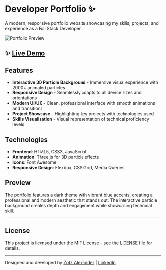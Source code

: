 # Developer Portfolio ✨

A modern, responsive portfolio website showcasing my skills, projects, and experience as a Full Stack Developer.

![Portfolio Preview](https://img.shields.io/badge/Portfolio-Live%20Demo-4a6cf7?style=for-the-badge)

## ✨ [Live Demo](https://codepawfect.github.io/portfolio/)

## Features

- **Interactive 3D Particle Background** - Immersive visual experience with 2000+ animated particles
- **Responsive Design** - Seamlessly adapts to all device sizes and orientations
- **Modern UI/UX** - Clean, professional interface with smooth animations and transitions
- **Project Showcase** - Highlighting key projects with technologies used
- **Skills Visualization** - Visual representation of technical proficiency levels

## Technologies

- **Frontend**: HTML5, CSS3, JavaScript
- **Animation**: Three.js for 3D particle effects
- **Icons**: Font Awesome
- **Responsive Design**: Flexbox, CSS Grid, Media Queries

## Preview

The portfolio features a dark theme with vibrant blue accents, creating a professional and modern aesthetic that stands out. The interactive particle background creates depth and engagement while showcasing technical skill.

---


## License

This project is licensed under the MIT License - see the [LICENSE](LICENSE) file for details.

---

Designed and developed by [Zotz Alexander](https://github.com/CodePawfect) | [LinkedIn](https://www.linkedin.com/in/codepawfect/)